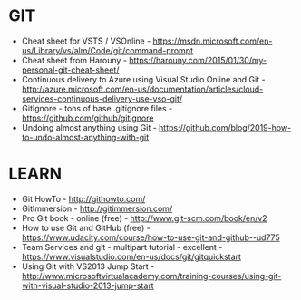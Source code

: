 # GIT 
* Cheat sheet for VSTS / VSOnline - https://msdn.microsoft.com/en-us/Library/vs/alm/Code/git/command-prompt
* Cheat sheet from Harouny - https://harouny.com/2015/01/30/my-personal-git-cheat-sheet/
* Continuous delivery to Azure using Visual Studio Online and Git - http://azure.microsoft.com/en-us/documentation/articles/cloud-services-continuous-delivery-use-vso-git/
* GitIgnore - tons of base .gitignore files - https://github.com/github/gitignore
* Undoing almost anything using Git - https://github.com/blog/2019-how-to-undo-almost-anything-with-git

# LEARN
* Git HowTo - http://githowto.com/
* GitImmersion - http://gitimmersion.com/
* Pro Git book - online (free) - http://www.git-scm.com/book/en/v2
* How to use Git and GitHub (free) - https://www.udacity.com/course/how-to-use-git-and-github--ud775
* Team Services and git - multipart tutorial - excellent - https://www.visualstudio.com/en-us/docs/git/gitquickstart
* Using Git with VS2013 Jump Start - http://www.microsoftvirtualacademy.com/training-courses/using-git-with-visual-studio-2013-jump-start